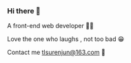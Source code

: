 ### Hi there 👋

A front-end web developer 🧑‍💻

Love the one who laughs , not too bad 😁

Contact me tlsurenjun@163.com 🤖
